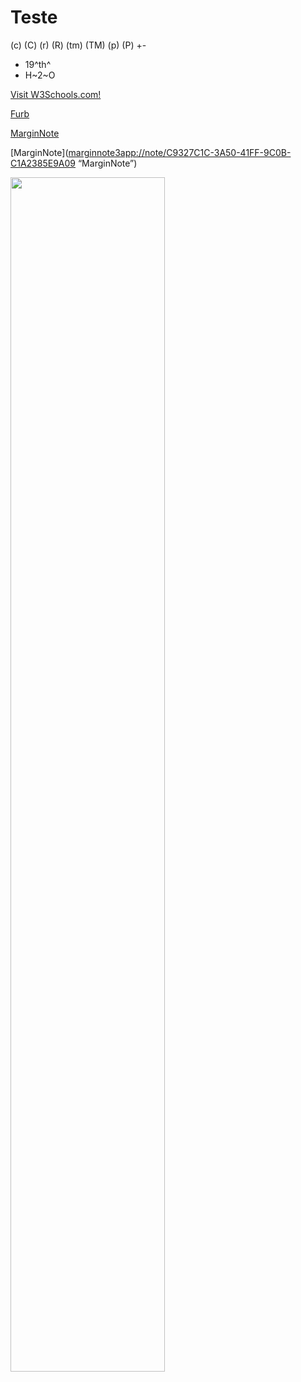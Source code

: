 # Teste


(c) (C) (r) (R) (tm) (TM) (p) (P) +-

- 19^th^
- H~2~O

<a href=“https://www.w3schools.com/“>Visit W3Schools.com!</a>
 

<a href=“http://www.furb.br”>Furb</a>

<a href=“http://marginnote3app://note/C9327C1C-3A50-41FF-9C0B-C1A2385E9A09”>MarginNote</a>

[MarginNote](<marginnote3app://note/C9327C1C-3A50-41FF-9C0B-C1A2385E9A09> “MarginNote”) 

<img src=“https://github.com/dalton-reis/dalton-reis/blob/main/_._/img_DaltonReis.png” width=70% height=auto>